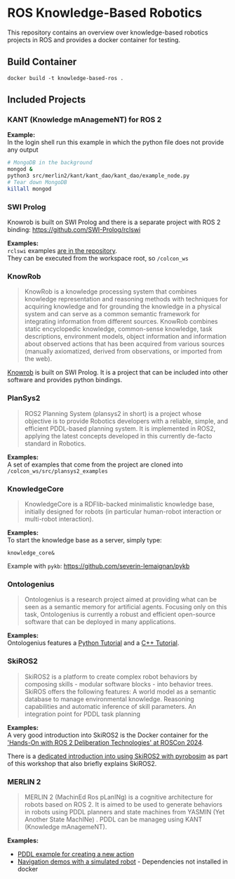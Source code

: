 # ROS Knowledge-Based Robotics
This repository contains an overview over knowledge-based robotics projects in ROS and provides a docker container for testing.

## Build Container

```shell
docker build -t knowledge-based-ros .
```

## Included Projects

### KANT (Knowledge mAnagemeNT) for ROS 2

**Example:**  
In the login shell run this example in which the python file does not provide any output
```sh
# MongoDB in the background
mongod &
python3 src/merlin2/kant/kant_dao/kant_dao/example_node.py
# Tear down MongoDB
killall mongod
```

### SWI Prolog
Knowrob is built on SWI Prolog and there is a separate project with ROS 2 binding: https://github.com/SWI-Prolog/rclswi

**Examples:**  
`rclswi` examples [are in the repository](https://github.com/guillaumeautran/rclswi/tree/galactic-devel/examples).  
They can be executed from the workspace root, so `/colcon_ws`

### KnowRob
> KnowRob is a knowledge processing system that combines knowledge representation and reasoning methods with techniques for acquiring knowledge and for grounding the knowledge in a physical system and can serve as a common semantic framework for integrating information from different sources. KnowRob combines static encyclopedic knowledge, common-sense knowledge, task descriptions, environment models, object information and information about observed actions that has been acquired from various sources (manually axiomatized, derived from observations, or imported from the web). 

[Knowrob](https://knowrob.org/) is built on SWI Prolog. It is a project that can be included into other software and provides python bindings.

### PlanSys2

> ROS2 Planning System (plansys2 in short) is a project whose objective is to provide Robotics developers with a reliable, simple, and efficient PDDL-based planning system. It is implemented in ROS2, applying the latest concepts developed in this currently de-facto standard in Robotics.

**Examples:**  
A set of examples that come from the project are cloned into `/colcon_ws/src/plansys2_examples`

### KnowledgeCore
> KnowledgeCore is a RDFlib-backed minimalistic knowledge base, initially designed for robots (in particular human-robot interaction or multi-robot interaction).

**Examples:**  
To start the knowledge base as a server, simply type:
```shell
knowledge_core&
```
Example with `pykb`: https://github.com/severin-lemaignan/pykb

### Ontologenius

> Ontologenius is a research project aimed at providing what can be seen as a semantic memory for artificial agents. Focusing only on this task, Ontologenius is currently a robust and efficient open-source software that can be deployed in many applications.

**Examples:**  
Ontologenius features a [Python Tutorial](https://sarthou.github.io/ontologenius/python_Tutorials/Tutorials.html) and a [C++ Tutorial](https://sarthou.github.io/ontologenius/cpp_Tutorials/Tutorials.html).

### SkiROS2

> SkiROS2 is a platform to create complex robot behaviors by composing skills - modular software blocks - into behavior trees. SkiROS offers the following features: A world model as a semantic database to manage environmental knowledge. Reasoning capabilities and automatic inference of skill parameters. An integration point for PDDL task planning

**Examples:**  
A very good introduction into SkiROS2 is the Docker container for the ['Hands-On with ROS 2 Deliberation Technologies' at ROSCon 2024](https://github.com/ros-wg-delib/roscon24-workshop).

There is a [dedicated introduction into using SkiROS2 with pyrobosim](https://github.com/matthias-mayr/skiros2_pyrobosim_lib) as part of this workshop that also briefly explains SkiROS2.

### MERLIN 2

> MERLIN 2 (MachinEd Ros pLanINg) is a cognitive architecture for robots based on ROS 2. It is aimed to be used to generate behaviors in robots using PDDL planners and state machines from YASMIN (Yet Another State MachINe) . PDDL can be manageg using KANT (Knowledge mAnagemeNT).

**Examples:**  
* [PDDL example for creating a new action](https://merlin2.readthedocs.io/en/latest/Creating%20New%20Actions.html#)
* [Navigation demos with a simulated robot](https://merlin2.readthedocs.io/en/latest/Demos.html#) - Dependencies not installed in docker